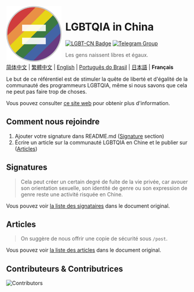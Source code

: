 <img width="150" height="150" align="left" style="float: left; margin: 0 10px 0 0;" alt="LGBT-CN logo" src="https://github.com/LGBT-CN/logo/raw/master/v2/logo.svg">

# LGBTQIA in China

[![LGBT-CN Badge](https://img.shields.io/badge/Support-LGBTQIA-FF0000?style=flat-square)](https://git.io/JfJiO)
[![Telegram Group](https://img.shields.io/badge/Telegram-LGBTCN-FFA500.svg?style=flat-square)](https://t.me/LGBTCN)
> Les gens naissent libres et égaux.

[简体中文](./../README.md) | [繁體中文](./zh-TW.md) | [English](./en-GB.md) | [Português do Brasil](./pt-BR.md) | [日本語](./ja-JP.md) | **Français**

Le but de ce référentiel est de stimuler la quête de liberté et d'égalité de la communauté des programmeurs LGBTQIA, même si nous savons que cela ne peut pas faire trop de choses.

Vous pouvez consulter [ce site web](https://lgbt-cn.github.io/page/en-GB.html) pour obtenir plus d'information.

## Comment nous rejoindre

1. Ajouter votre signature dans README.md ([Signature](../README.md#署名) section)
2. Écrire un article sur la communauté LGBTQIA en Chine et le publier sur ([Articles](./README.md#文章))

## Signatures

> Cela peut créer un certain degré de fuite de la vie privée, car avouer son orientation sexuelle, son identité de genre ou son expression de genre reste une activité risquée en Chine.

Vous pouvez voir [la liste des signataires](../README.md#署名) dans le document original.

## Articles

> On suggère de nous offrir une copie de sécurité sous `/post`.

Vous pouvez voir [la liste des articles](../README.md#文章) dans le document original.

## Contributeurs & Contributrices

![Contributors](https://contrib.rocks/image?repo=LGBT-CN/LGBTQIA-In-China)
